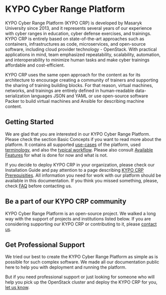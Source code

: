 # KYPO Cyber Range Platform

KYPO Cyber Range Platform (KYPO CRP) is developed by Masaryk University since 2013, and it represents several years of our experience with cyber ranges in education, cyber defense exercises, and trainings. KYPO CRP is entirely based on state-of-the-art approaches such as containers, infrastructures as code, microservices, and open-source software, including cloud provider technology - OpenStack. With practical applications in mind, team emphasized repeatability, scalability, automation, and interoperability to minimize human tasks and make cyber trainings affordable and cost-efficient.

KYPO CRP uses the same open approach for the content as for its architecture to encourage creating a community of trainers and supporting the sharing of training building blocks. For that reason, virtual machines, networks, and trainings are entirely defined in human-readable data-serialization languages JSON and YAML or use open-source software Packer to build virtual machines and Ansible for describing machine content.

## Getting Started

We are glad that you are interested in our KYPO Cyber Range Platform. Please check the section Basic Concepts if you want to read more about the platform. It contains all supported [use-cases](../basic-concepts/use-cases/) of the platform, used [terminology](../basic-concepts/terminology/), and also the [typical workflow](../basic-concepts/typical-workflow-for-training/). Please also consult [Available Features](available-features.md) for what is done for now and what is not.

If you decide to deploy KYPO CRP in your organization, please check our Installation Guide and pay attention to a page describing [KYPO CRP Prerequisities](installation-guide/kypo-platform-prerequisites.md). All information you need for work with our platform should be available in this documentation. If you think you missed something, please, check [FAQ](faq.md) before contacting us.

## Be a part of our KYPO CRP community

KYPO Cyber Range Platform is an open-source project. We walked a long way with the support of projects and institutions listed below. If you are considering supporting our KYPO CRP or contributing to it, please [contact us](https://www.crp.kypo.muni.cz).

## Get Professional Support

We tried our best to create the KYPO Cyber Range Platform as simple as is possible for such complex software. We made all our documentation public here to help you with deployment and running the platform.

But if you need professional support or just looking for someone who will help you pick up the OpenStack cluster and deploy the KYPO CRP for you, [let us know](https://www.crp.kypo.muni.cz).
